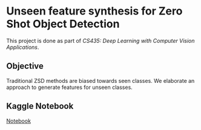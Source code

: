 # Unseen feature synthesis for Zero Shot Object Detection
This project is done as part of _CS435: Deep Learning with Computer Vision Applications_.

## Objective
Traditional ZSD methods are biased towards seen classes. We elaborate an approach to generate features for unseen classes.

## Kaggle Notebook
[Notebook](https://www.kaggle.com/code/tiyagupta/cs435-project-final)
